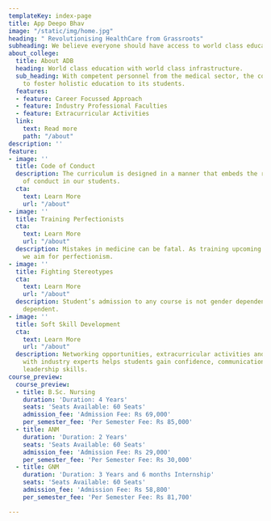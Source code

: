 ```yaml
---
templateKey: index-page
title: App Deepo Bhav
image: "/static/img/home.jpg"
heading: " Revolutionising HealthCare from Grassroots"
subheading: We believe everyone should have access to world class education.
about_college:
  title: About ADB
  heading: World class education with world class infrastructure.
  sub_heading: With competent personnel from the medical sector, the college is aimed
    to foster holistic education to its students.
  features:
  - feature: Career Focussed Approach
  - feature: Industry Professional Faculties
  - feature: Extracurricular Activities
  link:
    text: Read more
    path: "/about"
description: ''
feature:
- image: ''
  title: Code of Conduct
  description: The curriculum is designed in a manner that embeds the required code
    of conduct in our students.
  cta:
    text: Learn More
    url: "/about"
- image: ''
  title: Training Perfectionists
  cta:
    text: Learn More
    url: "/about"
  description: Mistakes in medicine can be fatal. As training upcoming medical professionals,
    we aim for perfectionism.
- image: ''
  title: Fighting Stereotypes
  cta:
    text: Learn More
    url: "/about"
  description: Student’s admission to any course is not gender dependent but interest
    dependent.
- image: ''
  title: Soft Skill Development
  cta:
    text: Learn More
    url: "/about"
  description: Networking opportunities, extracurricular activities and interaction
    with industry experts helps students gain confidence, communication skills and
    leadership skills.
course_preview:
  course_preview:
  - title: B.Sc. Nursing
    duration: 'Duration: 4 Years'
    seats: 'Seats Available: 60 Seats'
    admission_fee: 'Admission Fee: Rs 69,000'
    per_semester_fee: 'Per Semester Fee: Rs 85,000'
  - title: ANM
    duration: 'Duration: 2 Years'
    seats: 'Seats Available: 60 Seats'
    admission_fee: 'Admission Fee: Rs 29,000'
    per_semester_fee: 'Per Semester Fee: Rs 30,000'
  - title: GNM
    duration: 'Duration: 3 Years and 6 months Internship'
    seats: 'Seats Available: 60 Seats'
    admission_fee: 'Admission Fee: Rs 58,800'
    per_semester_fee: 'Per Semester Fee: Rs 81,700'

---
```


